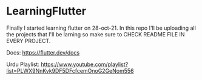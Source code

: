 # LearningFlutter
Finally I started learning flutter on 28-oct-21. In this repo I'll be uploading all the projects that I'll be larning so make sure to CHECK README FILE IN EVERY PROJECT.

Docs: https://flutter.dev/docs

Urdu Playlist: https://www.youtube.com/playlist?list=PLWX9NnKvk9DF5DFcfcemOnoG2GeNom556
